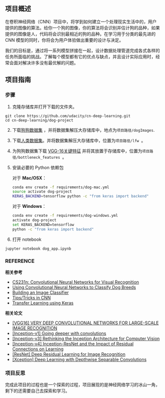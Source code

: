 [//]: # (Image References)

[image1]: ./images/sample_dog_output.png "Sample Output"
[image2]: ./images/vgg16_model.png "VGG-16 Model Keras Layers"
[image3]: ./images/vgg16_model_draw.png "VGG16 Model Figure"


## 项目概述

在卷积神经网络（CNN）项目中，将学到如何建立一个处理现实生活中的，用户提供的图像的算法。给你一个狗的图像，你的算法将会识别并估计狗的品种，如果提供的图像是人，代码将会识别最相近的狗的品种。在学习用于分类的最先进的 CNN 模型的同时，你将会为用户体验做出重要的设计与决定。

我们的目标是，通过将一系列模型拼接在一起，设计数据处理管道完成各式各样的任务所面临的挑战。了解每个模型都有它的优点与缺点，并且设计实际应用时，经常会面对解决许多没有最优解的问题。


## 项目指南

### 步骤

1. 克隆存储库并打开下载的文件夹。

 ```	
git clone https://github.com/udacity/cn-deep-learning.git
cd cn-deep-learning/dog-project
```

2. 下载[狗狗数据集](https://s3.cn-north-1.amazonaws.com.cn/static-documents/nd101/v4-dataset/dogImages.zip) ，并将数据集解压大存储库中，地点为`项目路径/dogImages`. 

3. 下载[人类数据集](https://s3.cn-north-1.amazonaws.com.cn/static-documents/nd101/v4-dataset/lfw.zip)。并将数据集解压大存储库中，位置为`项目路径/lfw `。

4. 为狗狗数据集下载 [VGG-16关键特征](https://s3.cn-north-1.amazonaws.com.cn/static-documents/nd101/v4-dataset/DogVGG16Data.npz) 并将其放置于存储库中，位置为`项目路径/bottleneck_features `。

5. 安装必要的 Python 依赖包


	对于 __Mac/OSX__：
	
	```bash
	conda env create -f requirements/dog-mac.yml
	source activate dog-project
	KERAS_BACKEND=tensorflow python -c "from keras import backend"
	```

	对于 __Windows__：
	
	```bash
	conda env create -f requirements/dog-windows.yml
	activate dog-project
	set KERAS_BACKEND=tensorflow
	python -c "from keras import backend"
	```
6. 打开 notebook

 ```
jupyter notebook dog_app.ipynb
```

### REFERENCE
**相关参考**
- [CS231n: Convolutional Neural Networks for Visual Recognition](http://cs231n.stanford.edu/)
- [Using Convolutional Neural Networks to Classify Dog Breeds](http://cs231n.stanford.edu/reports/2015/pdfs/fcdh_FinalReport.pdf)
- [Building an Image Classifier](https://medium.com/m/global-identity?redirectUrl=https%3A%2F%2Ftowardsdatascience.com%2Flearning-about-data-science-building-an-image-classifier-part-2-a7bcc6d5e825)
- [Tips/Tricks in CNN](http://lamda.nju.edu.cn/weixs/project/CNNTricks/CNNTricks.html)
- [Transfer Learning using Keras](https://medium.com/m/global-identity?redirectUrl=https%3A%2F%2Ftowardsdatascience.com%2Ftransfer-learning-using-keras-d804b2e04ef8)

**相关论文**
- [[VGG16] VERY DEEP CONVOLUTIONAL NETWORKS FOR LARGE-SCALE IMAGE RECOGNITION](https://arxiv.org/abs/1409.1556)
- [[Inception-v1] Going deeper with convolutions](https://arxiv.org/abs/1409.4842)
- [[Inception-v3] Rethinking the Inception Architecture for Computer Vision](https://arxiv.org/abs/1512.00567)
- [[Inception-v4] Inception-ResNet and the Impact of Residual Connections on Learning](https://arxiv.org/abs/1602.07261)
- [[ResNet] Deep Residual Learning for Image Recognition](https://arxiv.org/abs/1512.03385)
- [[Xception] Deep Learning with Depthwise Separable Convolutions](https://arxiv.org/abs/1610.02357)


### 项目反思

完成此项目的过程也是一个探索的过程，项目展现的是神经网络学习的冰山一角，剩下的还需要自己去探索和学习。  
















